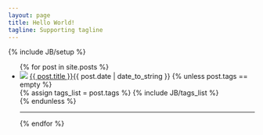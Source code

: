 ```yaml
---
layout: page
title: Hello World!
tagline: Supporting tagline
---
```

{% include JB/setup %}
<ul class="posts">
{% for post in site.posts %}
<li><img src="https://secure.gravatar.com/avatar/3b00ffdc531cc40c9f6dad3ab104b208?s=32&d=https://a248.e.akamai.net/assets.github.com%2Fimages%2Fgravatars%2Fgravatar-user-32.png" class="img-circle"> <a href="{{ BASE_PATH }}{{ post.url }}">{{ post.title }}</a><span>{{ post.date | date_to_string }}</span>
{% unless post.tags == empty %}    
<div class="tag">
{% assign tags_list = post.tags %}
{% include JB/tags_list %}
</div>	
{% endunless %}  
</li>
<hr>
{% endfor %}
</ul>



